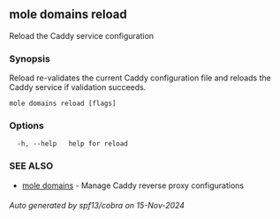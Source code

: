 ## mole domains reload

Reload the Caddy service configuration

### Synopsis

Reload re-validates the current Caddy configuration file 
	and reloads the Caddy service if validation succeeds.

```
mole domains reload [flags]
```

### Options

```
  -h, --help   help for reload
```

### SEE ALSO

* [mole domains](mole_domains.md)	 - Manage Caddy reverse proxy configurations

###### Auto generated by spf13/cobra on 15-Nov-2024
